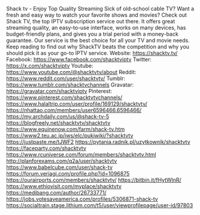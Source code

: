 Shack tv - Enjoy Top Quality Streaming
Sick of old-school cable TV? Want a fresh and easy way to watch your favorite shows and movies? Check out Shack TV, the top IPTV subscription service out there. It offers great streaming quality, an easy-to-use interface, works on many devices, has budget-friendly plans, and gives you a trial period with a money-back guarantee. Our service is the best choice for all your TV and movie needs. Keep reading to find out why ShackTV beats the competition and why you should pick it as your go-to IPTV service.
Website: https://shacktv.tv/
Facebook: https://www.facebook.com/shacktviptv
Twitter: https://x.com/shacktviptv
Youtube: https://www.youtube.com/@shacktvtv/about
Reddit: https://www.reddit.com/user/shacktvtv/
Tumblr: https://www.tumblr.com/shacktvchannels
Gravatar: https://gravatar.com/shacktviptv
Pinterest: https://www.pinterest.com/shacktvtvchannels/
https://www.halaltrip.com/user/profile/169129/shacktvtv/
https://nhattao.com/members/user6596466.6596466/
https://my.archdaily.com/us/@shack-tv-5
https://blogfreely.net/shacktvtv/shacktvtv
https://www.equinenow.com/farm/shack-tv.htm
https://www2.teu.ac.jp/iws/elc/pukiwiki/?shacktvtv
https://justpaste.me/tJWF2
https://pytania.radnik.pl/uzytkownik/shacktvtv
https://faceparty.com/shacktvtv
https://www.rcuniverse.com/forum/members/shacktvtv.html
http://planforexams.com/q2a/user/shacktvtv
https://www.babelcube.com/user/shack-tv
https://forum.veriagi.com/profile.php?id=1096875
https://ourairports.com/members/shacktvtv/
https://bitbin.it/fHytWlnR/
https://www.ethiovisit.com/myplace/shacktvtv
https://medibang.com/author/26733771/
https://jobs.votesaveamerica.com/profiles/5306871-shack-tv
https://socialtrain.stage.lithium.com/t5/user/viewprofilepage/user-id/97803
